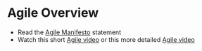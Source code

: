 # Agile Overview

- Read the [Agile Manifesto](http://agilemanifesto.org/) statement
- Watch this short [Agile video](https://youtu.be/AsFMHnSfI2I) or this more detailed [Agile video](https://youtu.be/Z9QbYZh1YXY)
